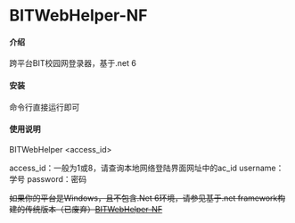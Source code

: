 # BITWebHelper-NF

#### 介绍

跨平台BIT校园网登录器，基于.net 6

#### 安装

命令行直接运行即可

#### 使用说明

BITWebHelper <access_id> <username> <password>

access_id：一般为1或8，请查询本地网络登陆界面网址中的ac_id
username：学号
password：密码



~~如果你的平台是Windows，且不包含.Net 6环境，请参见基于.net framework构建的传统版本（已废弃）[BITWebHelper-NF](https://gitee.com/ckblau/bitwebhelper-nf)~~


